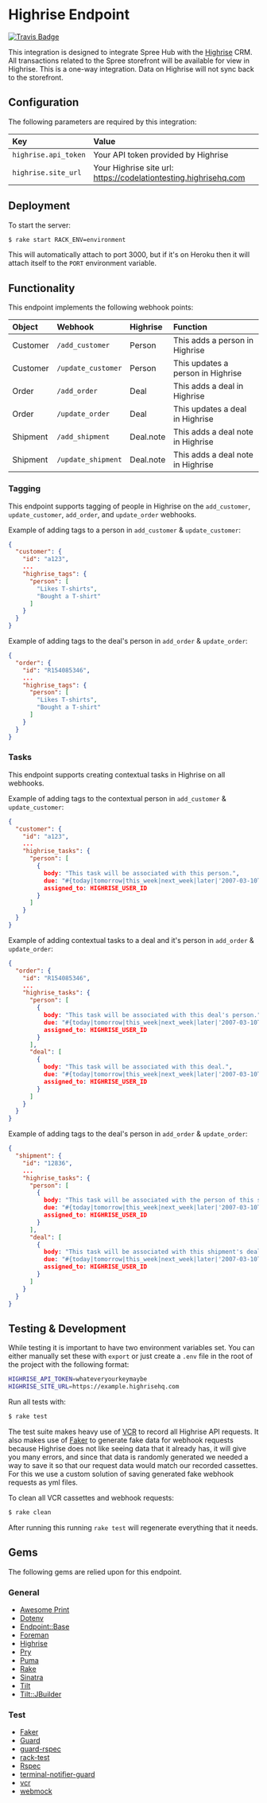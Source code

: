 # Highrise Endpoint
[![Travis Badge](https://travis-ci.org/codelation/highrise_endpoint.svg?branch=master)](https://travis-ci.org/codelation/highrise_endpoint)

This integration is designed to integrate Spree Hub with the [Highrise](https://highrisehq.com) CRM. All transactions related to the Spree storefront will be available for view in Highrise. This is a one-way integration. Data on Highrise will not sync back to the storefront.

## Configuration
The following parameters are required by this integration:

| Key | Value |
| :-- | :---- |
| `highrise.api_token` | Your API token provided by Highrise |
| `highrise.site_url` | Your Highrise site url: https://codelationtesting.highrisehq.com |


## Deployment
To start the server:

```bash
$ rake start RACK_ENV=environment
```

This will automatically attach to port 3000, but if it's on Heroku then it will attach itself to the `PORT` environment variable.

## Functionality
This endpoint implements the following webhook points:

| Object | Webhook | Highrise | Function |
| :----| :-----| :------ | :------- |
| Customer | `/add_customer` | Person | This adds a person in Highrise
| Customer | `/update_customer` | Person | This updates a person in Highrise
| Order | `/add_order` | Deal | This adds a deal in Highrise
| Order | `/update_order` | Deal | This updates a deal in Highrise
| Shipment | `/add_shipment` | Deal.note | This adds a deal note in Highrise
| Shipment | `/update_shipment` | Deal.note | This adds a deal note in Highrise

### Tagging
This endpoint supports tagging of people in Highrise on the `add_customer`, `update_customer`, `add_order`, and `update_order` webhooks.

Example of adding tags to a person in `add_customer` & `update_customer`:
```json
{
  "customer": {
    "id": "a123",
    ...
    "highrise_tags": {
      "person": [
        "Likes T-shirts",
        "Bought a T-shirt"
      ]
    }
  }
}
```

Example of adding tags to the deal's person in `add_order` & `update_order`:
```json
{
  "order": {
    "id": "R154085346",
    ...
    "highrise_tags": {
      "person": [
        "Likes T-shirts",
        "Bought a T-shirt"
      ]
    }
  }
}
```

### Tasks
This endpoint supports creating contextual tasks in Highrise on all webhooks.

Example of adding tags to the contextual person in `add_customer` & `update_customer`:
```json
{
  "customer": {
    "id": "a123",
    ...
    "highrise_tasks": {
      "person": [
        {
          body: "This task will be associated with this person.",
          due: "#{today|tomorrow|this_week|next_week|later|'2007-03-10T15:11:52Z'}",
          assigned_to: HIGHRISE_USER_ID
        }
      ]
    }
  }
}
```

Example of adding contextual tasks to a deal and it's person in `add_order` & `update_order`:
```json
{
  "order": {
    "id": "R154085346",
    ...
    "highrise_tasks": {
      "person": [
        {
          body: "This task will be associated with this deal's person.",
          due: "#{today|tomorrow|this_week|next_week|later|'2007-03-10T15:11:52Z'}",
          assigned_to: HIGHRISE_USER_ID
        }
      ],
      "deal": [
        {
          body: "This task will be associated with this deal.",
          due: "#{today|tomorrow|this_week|next_week|later|'2007-03-10T15:11:52Z'}",
          assigned_to: HIGHRISE_USER_ID
        }
      ]
    }
  }
}
```

Example of adding tags to the deal's person in `add_order` & `update_order`:
```json
{
  "shipment": {
    "id": "12836",
    ...
    "highrise_tasks": {
      "person": [
        {
          body: "This task will be associated with the person of this shipment's deal.",
          due: "#{today|tomorrow|this_week|next_week|later|'2007-03-10T15:11:52Z'}",
          assigned_to: HIGHRISE_USER_ID
        }
      ],
      "deal": [
        {
          body: "This task will be associated with this shipment's deal.",
          due: "#{today|tomorrow|this_week|next_week|later|'2007-03-10T15:11:52Z'}",
          assigned_to: HIGHRISE_USER_ID
        }
      ]
    }
  }
}
```

## Testing & Development
While testing it is important to have two environment variables set. You can either manually set these with `export` or just create a `.env` file in the root of the project with the following format:

```bash
HIGHRISE_API_TOKEN=whateveryourkeymaybe
HIGHRISE_SITE_URL=https://example.highrisehq.com
```

Run all tests with:

```bash
$ rake test
```

The test suite makes heavy use of [VCR](https://github.com/vcr/vcr) to record all Highrise API requests. It also makes use of [Faker](https://github.com/stympy/faker) to generate fake data for webhook requests because Highrise does not like seeing data that it already has, it will give you many errors, and since that data is randomly generated we needed a way to save it so that our request data would match our recorded cassettes. For this we use a custom solution of saving generated fake webhook requests as yml files.

To clean all VCR cassettes and webhook requests:

```bash
$ rake clean
```

After running this running `rake test` will regenerate everything that it needs.

## Gems
The following gems are relied upon for this endpoint.

### General

- [Awesome Print](https://github.com/michaeldv/awesome_print)
- [Dotenv](https://github.com/bkeepers/dotenv)
- [Endpoint::Base](https://github.com/spree/endpoint_base)
- [Foreman](https://github.com/ddollar/foreman)
- [Highrise](https://github.com/tapajos/highrise)
- [Pry](https://github.com/pry/pry)
- [Puma](http://puma.io)
- [Rake](https://github.com/jimweirich/rake)
- [Sinatra](http://www.sinatrarb.com)
- [Tilt](https://github.com/rtomayko/tilt/tree/tilt-1)
- [Tilt::JBuilder](https://github.com/anthonator/tilt-jbuilder)


### Test
- [Faker](https://github.com/stympy/faker)
- [Guard](https://github.com/guard/guard)
- [guard-rspec](https://github.com/guard/guard-rspec)
- [rack-test](https://github.com/brynary/rack-test)
- [Rspec](http://rspec.info)
- [terminal-notifier-guard](https://github.com/Springest/terminal-notifier-guard)
- [vcr](https://github.com/vcr/vcr)
- [webmock](https://github.com/bblimke/webmock)
